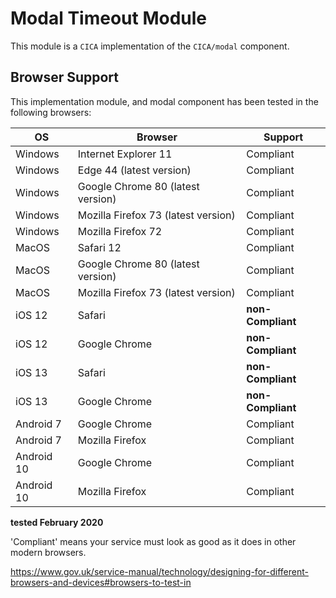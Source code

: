 # Modal Timeout Module

This module is a `CICA` implementation of the `CICA/modal` component.

## Browser Support

This implementation module, and modal component has been tested in the following browsers:

| OS | Browser | Support |
| ---|---------|---------|
| Windows | Internet Explorer 11 | Compliant |
| Windows | Edge 44 (latest version) | Compliant |
| Windows | Google Chrome 80 (latest version) | Compliant |
| Windows | Mozilla Firefox 73 (latest version) | Compliant |
| Windows | Mozilla Firefox 72 | Compliant |
| MacOS | Safari 12 | Compliant |
| MacOS | Google Chrome 80 (latest version) | Compliant |
| MacOS | Mozilla Firefox 73 (latest version) | Compliant |
| iOS 12 | Safari | __non-Compliant__ |
| iOS 12 | Google Chrome | __non-Compliant__ |
| iOS 13 | Safari | __non-Compliant__ |
| iOS 13 | Google Chrome | __non-Compliant__ |
| Android 7 | Google Chrome | Compliant |
| Android 7 | Mozilla Firefox | Compliant |
| Android 10 | Google Chrome | Compliant |
| Android 10 | Mozilla Firefox | Compliant |

__tested February 2020__

'Compliant' means your service must look as good as it does in other modern browsers.

https://www.gov.uk/service-manual/technology/designing-for-different-browsers-and-devices#browsers-to-test-in